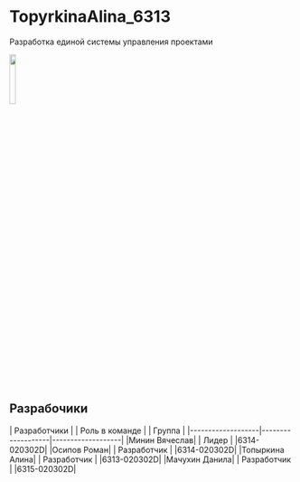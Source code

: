 # TopyrkinaAlina_6313
Разработка единой системы управления проектами

<img align="center" width="15%" src="https://github.com/algorithm-ssau/client/src/assets/img/navbar-logo.svg">   


## Разрабочики

|  Разработчики  | |  Роль в команде  | |  Группа  | 
|-------------------|-------------------|-------------------|
|Минин Вячеслав| |  Лидер  | |6314-020302D|
|Осипов Роман| |  Разработчик  | |6314-020302D|
|Топыркина Алина| |  Разработчик  | |6313-020302D|
|Мачухин Данила|  |  Разработчик  | |6315-020302D|

